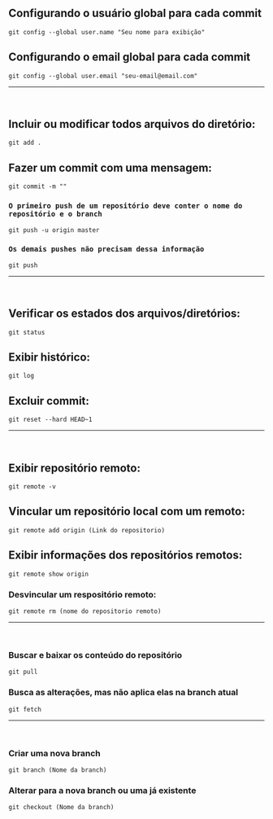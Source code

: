 ## Configurando o usuário global para cada commit
```
git config --global user.name "Seu nome para exibição"
```
## Configurando o email global para cada commit
```
git config --global user.email "seu-email@email.com"
```
<hr />
<br />

## Incluir ou modificar todos arquivos do diretório:
```
git add .
```

## Fazer um commit com uma mensagem: 
```
git commit -m ""
```
### `O primeiro push de um repositório deve conter o nome do repositório e o branch`
```
git push -u origin master
```
### `Os demais pushes não precisam dessa informação`
```
git push
```

<hr/>
<br/>

## Verificar os estados dos arquivos/diretórios:
```
git status
```
## Exibir histórico:
```
git log
```
## Excluir commit: 
```
git reset --hard HEAD~1
```

<hr/>
<br/>

## Exibir repositório remoto:
```
git remote -v
```
## Vincular um repositório local com um remoto:
```
git remote add origin (Link do repositorio)
```
## Exibir informações dos repositórios remotos:
```
git remote show origin
```
### Desvincular um respositório remoto:
```
git remote rm (nome do repositorio remoto)
```

<hr/>
<br/>

### Buscar e baixar os conteúdo do repositório
```
git pull
```

### Busca as alterações, mas não aplica elas na branch atual
```
git fetch
```
<hr/>
<br/>

### Criar uma nova branch
```
git branch (Nome da branch)
```

### Alterar para a nova branch ou uma já existente
```
git checkout (Nome da branch)
```